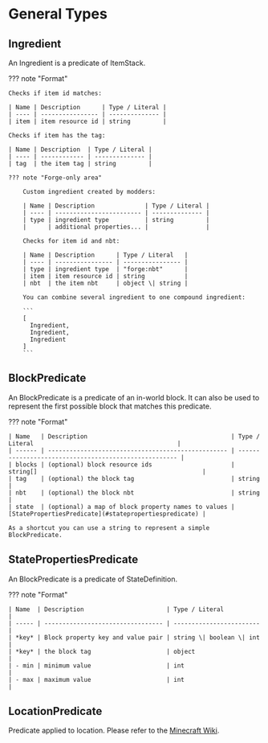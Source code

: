 # General Types

## Ingredient

An Ingredient is a predicate of ItemStack.

??? note "Format"

    Checks if item id matches:

    | Name | Description      | Type / Literal |
    | ---- | ---------------- | -------------- |
    | item | item resource id | string         |

    Checks if item has the tag:

    | Name | Description  | Type / Literal |
    | ---- | ------------ | -------------- |
    | tag  | the item tag | string         |

    ??? note "Forge-only area"

        Custom ingredient created by modders:

        | Name | Description              | Type / Literal |
        | ---- | ------------------------ | -------------- |
        | type | ingredient type          | string         |
        |      | additional properties... |                |

        Checks for item id and nbt:

        | Name | Description      | Type / Literal   |
        | ---- | ---------------- | ---------------- |
        | type | ingredient type  | "forge:nbt"      |
        | item | item resource id | string           |
        | nbt  | the item nbt     | object \| string |

        You can combine several ingredient to one compound ingredient:

        ```
        [
          Ingredient,
          Ingredient,
          Ingredient
        ]
        ```

## BlockPredicate

An BlockPredicate is a predicate of an in-world block. It can also be used to represent the first possible block that matches this predicate.

??? note "Format"

    | Name   | Description                                        | Type / Literal                                        |
    | ------ | -------------------------------------------------- | ----------------------------------------------------- |
    | blocks | (optional) block resource ids                      | string[]                                              |
    | tag    | (optional) the block tag                           | string                                                |
    | nbt    | (optional) the block nbt                           | string                                                |
    | state  | (optional) a map of block property names to values | [StatePropertiesPredicate](#statepropertiespredicate) |

    As a shortcut you can use a string to represent a simple BlockPredicate.

## StatePropertiesPredicate

An BlockPredicate is a predicate of StateDefinition.

??? note "Format"

    | Name  | Description                       | Type / Literal           |
    | ----- | --------------------------------- | ------------------------ |
    | *key* | Block property key and value pair | string \| boolean \| int |
    | *key* | the block tag                     | object                   |
    | - min | minimum value                     | int                      |
    | - max | maximum value                     | int                      |

## LocationPredicate

Predicate applied to location. Please refer to the [Minecraft Wiki](https://minecraft.fandom.com/wiki/Predicate).
